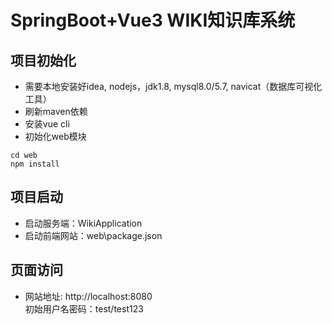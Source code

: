 # SpringBoot+Vue3 WIKI知识库系统


## 项目初始化
* 需要本地安装好idea, nodejs，jdk1.8, mysql8.0/5.7, navicat（数据库可视化工具）
* 刷新maven依赖
* 安装vue cli
* 初始化web模块
```
cd web
npm install
```

## 项目启动
* 启动服务端：WikiApplication
* 启动前端网站：web\package.json

## 页面访问
* 网站地址: http://localhost:8080<br>
  初始用户名密码：test/test123
